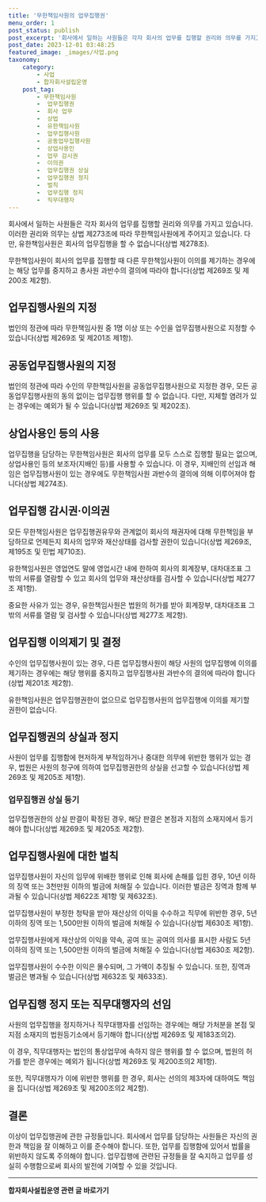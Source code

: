 ```yaml
---
title: '무한책임사원의 업무집행권'
menu_order: 1
post_status: publish
post_excerpt: '회사에서 일하는 사원들은 각자 회사의 업무를 집행할 권리와 의무를 가지고 있습니다. 이러한 권리와 의무는 상법 제273조에 따라 무한책임사원에게 주어지고 있습니다. 다만, 유한책임사원은 회사의 업무집행을 할 수 없습니다 상법 제278조 .'
post_date: 2023-12-01 03:48:25
featured_image: _images/사업.png
taxonomy:
    category:
        - 사업
        - 합자회사설립운영
    post_tag:
        - 무한책임사원
        -  업무집행권
        -  회사 업무
        -  상법
        -  유한책임사원
        -  업무집행사원
        -  공동업무집행사원
        -  상업사용인
        -  업무 감시권
        -  이의권
        -  업무집행권 상실
        -  업무집행권 정지
        -  벌칙
        -  업무집행 정지
        -  직무대행자
---
```



회사에서 일하는 사원들은 각자 회사의 업무를 집행할 권리와 의무를 가지고 있습니다. 이러한 권리와 의무는 상법 제273조에 따라 무한책임사원에게 주어지고 있습니다. 다만, 유한책임사원은 회사의 업무집행을 할 수 없습니다(상법 제278조).

무한책임사원이 회사의 업무를 집행할 때 다른 무한책임사원이 이의를 제기하는 경우에는 해당 업무를 중지하고 총사원 과반수의 결의에 따라야 합니다(상법 제269조 및 제200조 제2항).

## 업무집행사원의 지정

법인의 정관에 따라 무한책임사원 중 1명 이상 또는 수인을 업무집행사원으로 지정할 수 있습니다(상법 제269조 및 제201조 제1항).

## 공동업무집행사원의 지정

법인의 정관에 따라 수인의 무한책임사원을 공동업무집행사원으로 지정한 경우, 모든 공동업무집행사원의 동의 없이는 업무집행 행위를 할 수 없습니다. 다만, 지체할 염려가 있는 경우에는 예외가 될 수 있습니다(상법 제269조 및 제202조).

## 상업사용인 등의 사용

업무집행을 담당하는 무한책임사원은 회사의 업무를 모두 스스로 집행할 필요는 없으며, 상업사용인 등의 보조자(지배인 등)를 사용할 수 있습니다. 이 경우, 지배인의 선임과 해임은 업무집행사원이 있는 경우에도 무한책임사원 과반수의 결의에 의해 이루어져야 합니다(상법 제274조).

## 업무집행 감시권·이의권

모든 무한책임사원은 업무집행권유무와 관계없이 회사의 채권자에 대해 무한책임을 부담하므로 언제든지 회사의 업무와 재산상태를 검사할 권한이 있습니다(상법 제269조, 제195조 및 민법 제710조).

유한책임사원은 영업연도 말에 영업시간 내에 한하여 회사의 회계장부, 대차대조표 그 밖의 서류를 열람할 수 있고 회사의 업무와 재산상태를 검사할 수 있습니다(상법 제277조 제1항).

중요한 사유가 있는 경우, 유한책임사원은 법원의 허가를 받아 회계장부, 대차대조표 그 밖의 서류를 열람 및 검사할 수 있습니다(상법 제277조 제2항).

## 업무집행 이의제기 및 결정

수인의 업무집행사원이 있는 경우, 다른 업무집행사원이 해당 사원의 업무집행에 이의를 제기하는 경우에는 해당 행위를 중지하고 업무집행사원 과반수의 결의에 따라야 합니다(상법 제201조 제2항).

유한책임사원은 업무집행권한이 없으므로 업무집행사원의 업무집행에 이의를 제기할 권한이 없습니다.

## 업무집행권의 상실과 정지

사원이 업무를 집행함에 현저하게 부적임하거나 중대한 의무에 위반한 행위가 있는 경우, 법원은 사원의 청구에 의하여 업무집행권한의 상실을 선고할 수 있습니다(상법 제269조 및 제205조 제1항).

### 업무집행권 상실 등기

업무집행권한의 상실 판결이 확정된 경우, 해당 판결은 본점과 지점의 소재지에서 등기해야 합니다(상법 제269조 및 제205조 제2항).

## 업무집행사원에 대한 벌칙

업무집행사원이 자신의 임무에 위배한 행위로 인해 회사에 손해를 입힌 경우, 10년 이하의 징역 또는 3천만원 이하의 벌금에 처해질 수 있습니다. 이러한 벌금은 징역과 함께 부과될 수 있습니다(상법 제622조 제1항 및 제632조).

업무집행사원이 부정한 청탁을 받아 재산상의 이익을 수수하고 직무에 위반한 경우, 5년 이하의 징역 또는 1,500만원 이하의 벌금에 처해질 수 있습니다(상법 제630조 제1항).

업무집행사원에게 재산상의 이익을 약속, 공여 또는 공여의 의사를 표시한 사람도 5년 이하의 징역 또는 1,500만원 이하의 벌금에 처해질 수 있습니다(상법 제630조 제2항).

업무집행사원이 수수한 이익은 몰수되며, 그 가액이 추징될 수 있습니다. 또한, 징역과 벌금은 병과될 수 있습니다(상법 제632조 및 제633조).

## 업무집행 정지 또는 직무대행자의 선임

사원의 업무집행을 정지하거나 직무대행자를 선임하는 경우에는 해당 가처분을 본점 및 지점 소재지의 법원등기소에서 등기해야 합니다(상법 제269조 및 제183조의2).

이 경우, 직무대행자는 법인의 통상업무에 속하지 않은 행위를 할 수 없으며, 법원의 허가를 받은 경우에는 예외가 됩니다(상법 제269조 및 제200조의2 제1항).

또한, 직무대행자가 이에 위반한 행위를 한 경우, 회사는 선의의 제3자에 대하여도 책임을 집니다(상법 제269조 및 제200조의2 제2항).

## 결론

이상이 업무집행권에 관한 규정들입니다. 회사에서 업무를 담당하는 사원들은 자신의 권한과 책임을 잘 이해하고 이를 준수해야 합니다. 또한, 업무를 집행함에 있어서 법률을 위반하지 않도록 주의해야 합니다. 업무집행에 관련된 규정들을 잘 숙지하고 업무를 성실히 수행함으로써 회사의 발전에 기여할 수 있을 것입니다.
<!-- wp:separator -->
<hr class="wp-block-separator has-alpha-channel-opacity"/>
<!-- /wp:separator -->

<!-- wp:group {"backgroundColor":"base","layout":{"type":"constrained"}} -->
<div class="wp-block-group has-base-background-color has-background"><!-- wp:paragraph {"align":"center","fontSize":"medium"} -->
<p class="has-text-align-center has-large-font-size"><strong>합자회사설립운영 관련 글 바로가기</strong></p>
<!-- /wp:paragraph -->


<!-- wp:latest-posts
{"categories":[{"id":27402,"count":19,"description":"","link":"https://uknowlaw.com/category/%ed%95%a9%ec%9e%90%ed%9a%8c%ec%82%ac%ec%84%a4%eb%a6%bd%ec%9a%b4%ec%98%81/","name":"합자회사설립운영","slug":"합자회사설립운영","taxonomy":"category","parent":0,"meta":[],"_links":{"self":[{"href":"https://uknowlaw.com/wp-json/wp/v2/categories/27402"}],"collection":[{"href":"https://uknowlaw.com/wp-json/wp/v2/categories"}],"about":[{"href":"https://uknowlaw.com/wp-json/wp/v2/taxonomies/category"}],"wp:post_type":[{"href":"https://uknowlaw.com/wp-json/wp/v2/posts?categories=27402"}],"curies":[{"name":"wp","href":"https://api.w.org/{rel}","templated":true}]}}],"postsToShow":100,"excerptLength":28,"postLayout":"grid","columns":2,"featuredImageAlign":"left","featuredImageSizeSlug":"large","fontSize":"small"} /--></div>
<!-- /wp:group -->